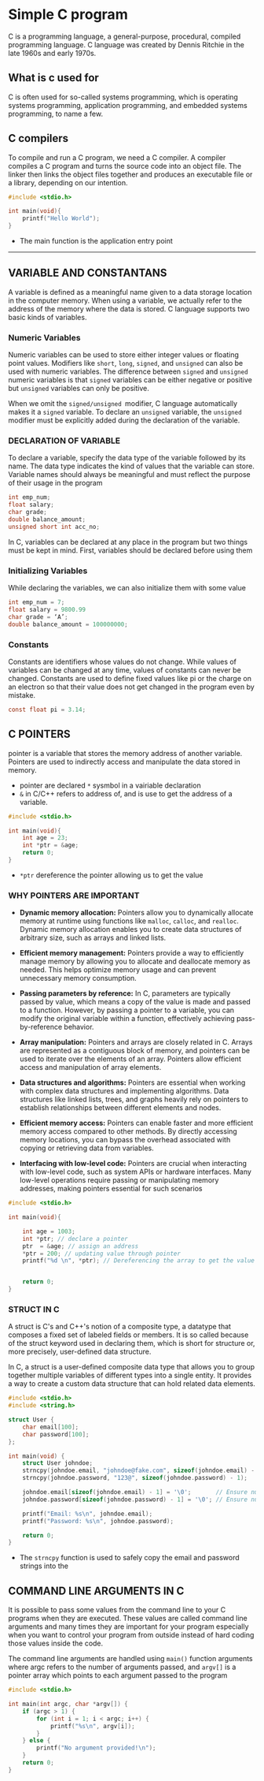 # Simple C program
C is a programming language, a general-purpose, procedural, compiled programming
language. C language was created by Dennis Ritchie in the late 1960s and early 1970s.

## What is c used for 
C is often used for so-called systems programming, which is operating systems
programming, application programming, and embedded systems programming, to
name a few.

## C compilers
To compile and run a C program, we need a C compiler. A compiler compiles a C
program and turns the source code into an object file. The linker then links the object
files together and produces an executable file or a library, depending on our intention.

```c
#include <stdio.h>

int main(void){
    printf("Hello World");
}
```


* The main function is the application entry point


---

## VARIABLE AND CONSTANTANS
A variable is defined as a meaningful name given to a data storage location in the computer
memory. When using a variable, we actually refer to the address of the memory where the data
is stored. C language supports two basic kinds of variables.

### Numeric Variables
Numeric variables can be used to store either integer values or floating point values. Modifiers like
`short`, `long`, `signed`, and `unsigned` can also be used with numeric variables. The difference between
`signed` and `unsigned` numeric variables is that `signed` variables can be either negative or positive
but `unsigned` variables can only be positive.

When we omit the `signed/unsigned `modifier, C language
automatically makes it a `signed` variable. To declare an `unsigned` variable, the `unsigned` modifier
must be explicitly added during the declaration of the variable.

### DECLARATION OF VARIABLE 
To declare a variable, specify the data type of the variable followed by its name. The data type
indicates the kind of values that the variable can store. Variable names should always be meaningful
and must reflect the purpose of their usage in the program
```C
int emp_num;
float salary;
char grade;
double balance_amount;
unsigned short int acc_no;
```
In C, variables can be declared at any place in the program but two things must be kept in mind.
First, variables should be declared before using them

### Initializing Variables
While declaring the variables, we can also initialize them with some value
```C
int emp_num = 7;
float salary = 9800.99
char grade = ‘A’;
double balance_amount = 100000000;
```

### Constants
Constants are identifiers whose values do not change. While values of variables can be changed at
any time, values of constants can never be changed. Constants are used to define fixed values
like pi or the charge on an electron so that their value does not get changed in the program even
by mistake.

```C
const float pi = 3.14;
```


## C POINTERS 
pointer is a variable that stores the memory address of another variable. Pointers are used to indirectly access and manipulate the data stored in memory.

- pointer  are declared `*` sysmbol in a vairiable declaration
- `&` in C/C++ refers to address of, and is use to get the address of a variable.

```c
#include <stdio.h>

int main(void){
    int age = 23;
    int *ptr = &age;
    return 0;
}
```

- `*ptr` dereference the pointer allowing us to get the value

### WHY POINTERS ARE IMPORTANT
* **Dynamic memory allocation:** Pointers allow you to dynamically allocate memory at runtime using functions like `malloc`, `calloc`, and `realloc`. Dynamic memory allocation enables you to create data structures of arbitrary size, such as arrays and linked lists.

* **Efficient memory management:** Pointers provide a way to efficiently manage memory by allowing you to allocate and deallocate memory as needed. This helps optimize memory usage and can prevent unnecessary memory consumption.

* **Passing parameters by reference:** In C, parameters are typically passed by value, which means a copy of the value is made and passed to a function. However, by passing a pointer to a variable, you can modify the original variable within a function, effectively achieving pass-by-reference behavior.

* **Array manipulation:** Pointers and arrays are closely related in C. Arrays are represented as a contiguous block of memory, and pointers can be used to iterate over the elements of an array. Pointers allow efficient access and manipulation of array elements.

* **Data structures and algorithms:** Pointers are essential when working with complex data structures and implementing algorithms. Data structures like linked lists, trees, and graphs heavily rely on pointers to establish relationships between different elements and nodes.


* **Efficient memory access:** Pointers can enable faster and more efficient memory access compared to other methods. By directly accessing memory locations, you can bypass the overhead associated with copying or retrieving data from variables.

* **Interfacing with low-level code:** Pointers are crucial when interacting with low-level code, such as system APIs or hardware interfaces. Many low-level operations require passing or manipulating memory addresses, making pointers essential for such scenarios

```c
#include <stdio.h>

int main(void){

    int age = 1003;
    int *ptr; // declare a pointer 
    ptr  = &age; // assign an address
    *ptr = 200; // updating value through pointer 
    printf("%d \n", *ptr); // Dereferencing the array to get the value


    return 0;
}
```

### STRUCT IN C
A struct is C's and C++'s notion of a composite type, a datatype that composes a fixed set of labeled fields or members. It is so called because of the struct keyword used in declaring them, which is short for structure or, more precisely, user-defined data structure.

In C, a struct is a user-defined composite data type that allows you to group together multiple variables of different types into a single entity. It provides a way to create a custom data structure that can hold related data elements.


```c
#include <stdio.h>
#include <string.h>

struct User {
    char email[100];
    char password[100];
};

int main(void) {
    struct User johndoe;
    strncpy(johndoe.email, "johndoe@fake.com", sizeof(johndoe.email) - 1);
    strncpy(johndoe.password, "123@", sizeof(johndoe.password) - 1);

    johndoe.email[sizeof(johndoe.email) - 1] = '\0';       // Ensure null termination
    johndoe.password[sizeof(johndoe.password) - 1] = '\0'; // Ensure null termination

    printf("Email: %s\n", johndoe.email);
    printf("Password: %s\n", johndoe.password);

    return 0;
}

```


- The `strncpy` function is used to safely copy the email and password strings into the 


## COMMAND LINE ARGUMENTS IN C
It is possible to pass some values from the command line to your C programs when they are executed. These values are called command line arguments and many times they are important for your program especially when you want to control your program from outside instead of hard coding those values inside the code.

The command line arguments are handled using `main()` function arguments where argc refers to the number of arguments passed, and `argv[]` is a pointer array which points to each argument passed to the program

```c
#include <stdio.h>

int main(int argc, char *argv[]) {
    if (argc > 1) {
        for (int i = 1; i < argc; i++) {
            printf("%s\n", argv[i]);
        }
    } else {
        printf("No argument provided!\n");
    }
    return 0;
}

```
